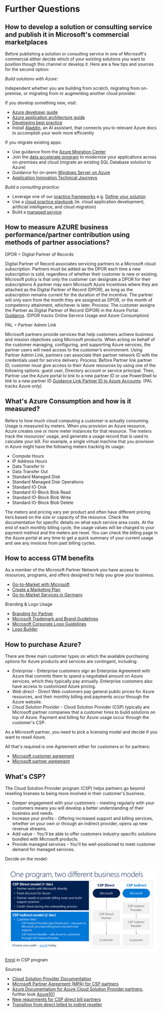 # Further Questions # 
## How to develop a solution or consulting service and publish it in Microsoft's commercial marketplaces ##
Before publishing a solution or consulting service in one of Microsoft's commercial either decide which of your exixting solutions you want to position though this channel or develop it. Here are a few tips and sources for the second option:

*Build solutions with Azure*:

Independent whether you are building from scratch, migrating from on-premise, or migrating from or augmenting another cloud provider.

If you develop something new, visit:
+ [Azure developer guide](https://docs.microsoft.com/is-is/azure/guides/developer/azure-developer-guide)
+ [Azure application architecture guide](https://docs.microsoft.com/is-is/azure/architecture/guide/)
+ [Developing best practice](https://docs.microsoft.com/is-is/azure/architecture/best-practices/api-design)
+ Install [Aladdin](https://azure.microsoft.com/is-is/blog/help-improve-our-azure-docs/), an AI assistant, that connects you to relevant Azure docs to accomplish your work more efficiently

If you migrate existing apps:
+ Use guidance from the [Azure Migration Center](https://azure.microsoft.com/is-is/migration/)
+ Join the [data accelerate program](https://info.microsoft.com/microsoft-data-accelerator-program-register.html) to modernize your applications across on-premises and cloud (migrate an existing SQL Database solution to Azure)
+ Guidance for on-prem [Windows Server on Azure](https://azure.microsoft.com/is-is/campaigns/windows-server/)
+ [Application Innovation Technical Journeys](https://partner.microsoft.com/en-US/support/azure-presales-deployment) 


*Build a consulting practice*:

+ Leverage one of our [practice frameworks](https://partner.microsoft.com/en-US/solutions/build-a-practice) e.g. [Define your solution](./DesignYourSolution.pdf)
+ Use a [cloud practice playbook](https://partner.microsoft.com/en-US/campaigns/cloud-practice-playbooks) (ie. cloud application development, artificial intelligence, and cloud migration)
+ Build a [managed service](https://azurecsp.blob.core.windows.net/files/azure-msp-playbook.pdf) 


## How to measure AZURE business performance/partner contribution using methods of partner associations? ##

DPOR = Digital Partner of Records

Digital Partner of Record associates servicing partners to a Microsoft cloud subscription. Partners must be added as the DPOR each time a new subscription is sold, regardless of whether their customer is new or existing. Microsoft policy is that only the customer can designate a DPOR for their subscriptions
A partner may earn Microsoft Azure Incentives where they are attached as the Digital Partner of Record (DPOR), as long as the subscription remains current for the duration of the incentive. The partner will only earn from the month they are assigned as DPOR, or the month of competency attainment, whichever is later. 
Process:  The customer assigns the Partner as Digital Partner of Record (DPOR) in the Azure Portal.
[Guidance](https://support.microsoft.com/fr-fr/help/3045939/digital-partner-of-record-dpor).
(DPOR tracks Online Service Usage and Azure Consumption)

PAL = Partner Admin Link

Microsoft partners provide services that help customers achieve business and mission objectives using Microsoft products. When acting on behalf of the customer managing, configuring, and supporting Azure services, the partner users will need access to the customer’s environment. Using Partner Admin Link, partners can associate their partner network ID with the credentials used for service delivery. 
Process: Before Partner link partner ID, customer must give access to their Azure resources by using one of the following options: guest user, Directory account or service principal. Then, Partner use the Azure portal to link to a new partner ID or use PowerShell to link to a new partner ID
[Guidance Link Partner ID to Azure Accounts](https://docs.microsoft.com/en-us/azure/cost-management-billing/manage/link-partner-id). (PAL tracks Azure only)


## What's Azure Consumption and how is it measured? ##
Refers to how much cloud computing a customer is actually consuming. Usage is measured by meters. When you provision an Azure resource, Azure creates one or more meter instances for that resource. The meters track the resources' usage, and generate a usage record that is used to calculate your bill.
For example, a single virtual machine that you provision in Azure might have the following meters tracking its usage:
+ Compute Hours
+ IP Address Hours
+ Data Transfer In
+ Data Transfer Out
+ Standard Managed Disk
+ Standard Managed Disk Operations
+ Standard IO-Disk
+ Standard IO-Block Blob Read
+ Standard IO-Block Blob Write
+ Standard IO-Block Blob Delete

The meters and pricing vary per product and often have different pricing tiers based on the size or capacity of the resource. Check the documentation for specific details on what each service area costs. At the end of each monthly billing cycle, the usage values will be charged to your payment method and the meters are reset. You can check the billing page in the Azure portal at any time to get a quick summary of your current usage and see any invoices from past billing cycles.


## How to access GTM benefits ##
As a member of the Microsoft Partner Network you have access to resources, programs, and offers designed to help you grow your business. 

+ [Go-to-Market with Microsoft](https://partner.microsoft.com/en-US/solutions/go-to-market) 
+ [Create a Marketing Plan](https://partner.microsoft.com/de-de/smart-partner-marketing)
+ [Go-to-Market Services in Germany](https://partner.microsoft.com/de-de/marketing/microsoft-partnernews/marketing-vertrieb-gtm-services)


Branding & Logo Usage
+ [Branding for Partner](https://partner.microsoft.com/en-us/marketing/branding)
+ [Microsoft Trademark and Brand Guidelines](https://www.microsoft.com/en-us/legal/intellectualproperty/trademarks/usage/general.aspx) 
+ [Microsoft Corporate Logo Guidelines](https://www.microsoft.com/en-us/legal/intellectualproperty/trademarks/usage/logo.aspx)
+ [Logo Builder](https://logobuilder.partner.microsoft.com/Security/AuthenticationLoading?returnUrl=%2F)


## How to purchase Azure? ##
There are three main customer types on which the available purchasing options for Azure products and services are contingent, including:
+ *Enterprise* - Enterprise customers sign an Enterprise Agreement with Azure that commits them to spend a negotiated amount on Azure services, which they typically pay annually. Enterprise customers also have access to customized Azure pricing.
+ *Web direct* - Direct Web customers pay general public prices for Azure resources, and their monthly billing and payments occur through the Azure website.
+ *Cloud Solution Provider* - Cloud Solution Provider (CSP) typically are Microsoft partner companies that a customer hires to build solutions on top of Azure. Payment and billing for Azure usage occur through the customer's CSP.

As a Microsoft partner, you need to pick a licensing model and decide if you want to resell Azure.

All that's required is one Agreement either for customers or for partners:
+ [Microsoft customer agreement](https://www.microsoft.com/en-us/Licensing/how-to-buy/microsoft-customer-agreement)
+ [Microsoft partner agreement](https://www.microsoft.com/en-us/licensing/news/introducing-microsoft-partner-agreement)



## What's CSP? ##
The 
Cloud Solution Provider program (CSP) helps partners go beyond reselling licenses to being more involved in their customer's business.  

+ Deeper engagement with your customers - meeting regularly with your customers means you will develop a better understanding of their business and needs.
+ Increase your profits - Offering increased support and billing services, whether on your own or through an indirect provider, opens up new revenue streams.
+ Add value - You'll be able to offer customers industry-specific solutions bundled with Microsoft products.
+ Provide managed services - You'll be well-positioned to meet customer demand for managed services.

Decide on the model:

![CSP Models](./CSPModels.png)




[Enrol](https://docs.microsoft.com/de-de/partner-center/enrolling-in-the-csp-program) in CSP program

Sources
+ [Cloud Solution Provider Documentation](https://docs.microsoft.com/de-de/partner-center/csp-overview)
+ [Microsoft Partner Agreement (MPA) for CSP partners](https://docs.microsoft.com/de-de/partner-center/microsoft-partner-agreement)
+ [Azure Documentation for Azure Cloud Solution Provider partners](https://docs.microsoft.com/en-us/previous-versions/azure/cloud-solution-provider/), further look [Azure101](./azure-in-csp101.pdf) 
+ [New requirments for CSP direct bill partners](https://docs.microsoft.com/de-de/partner-center/direct-partner-new-requirements)
+ [Transition from direct billed to indiret reseller](https://docs.microsoft.com/de-de/partner-center/transition-direct-to-indirect) 



